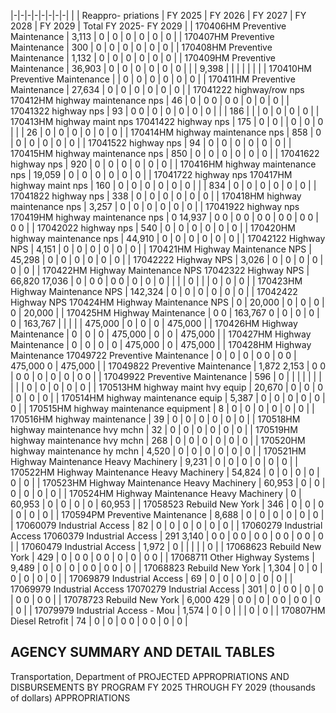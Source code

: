 |-|-|-|-|-|-|-|-|
| | Reappro-  priations | FY 2025 | FY 2026 | FY 2027 | FY 2028 | FY 2029 | Total FY 2025- FY 2029 |
| 170406HM Preventive Maintenance | 3,113 | 0 | 0 | 0 | 0 | 0 | 0 |
| 170407HM Preventive Maintenance | 300 | 0 | 0 | 0 | 0 | 0 | 0 |
| 170408HM Preventive Maintenance | 1,132 | 0 | 0 | 0 | 0 | 0 | 0 |
| 170409HM Preventive Maintenance | 36,903 | 0 | 0 | 0 | 0 | 0 | 0 |
| | 9,398 | | | | | | |
| 170410HM Preventive Maintenance | | 0 | 0 | 0 | 0 | 0 | 0 |
| 170411HM Preventive Maintenance | 27,634 | 0 | 0 | 0 | 0 | 0 | 0 |
| 17041222 highway/row nps 170412HM highway maintenance nps | 46 | 0 | 0  0 | 0  0 | 0 | 0 | 0 |
| 17041322 highway nps | 93 | 0  0 | 0 | 0 | 0 | 0 | 0 |
| | 186 | | | 0 | 0 | 0 | 0 |
| 170413HM highway maint nps 17041422 highway nps | 175 | 0 | 0 | | 0 | 0 | 0 |
| | 26 | 0 | 0 | 0 | 0 | 0 | 0 |
| 170414HM highway maintenance nps | 858 | 0 | 0 | 0 | 0 | 0 | 0 |
| 17041522 highway nps | 94 | 0 | 0 | 0 | 0 | 0 | 0 |
| 170415HM highway maintenance nps | 850 | 0 | 0 | 0 | 0 | 0 | 0 |
| 17041622 highway nps | 920 | 0 | 0 | 0 | 0 | 0 | 0 |
| 170416HM highway maintenance nps | 19,059 | 0 | 0 | 0 | 0 | 0 | 0 |
| 17041722 highway nps 170417HM highway maint nps | 160 | 0 | 0 | 0 | 0 | 0 | 0 |
| | 834 | 0 | 0 | 0 | 0 | 0 | 0 |
| 17041822 highway nps | 338 | 0 | 0 | 0 | 0 | 0 | 0 |
| 170418HM highway maintenance nps | 3,257 | 0 | 0 | 0 | 0 | 0 | 0 |
| 17041922 highway nps 170419HM highway maintenance nps | 0  14,937 | 0  0 | 0  0 | 0  0 | 0  0 | 0  0 | 0  0 |
| 17042022 highway nps | 540 | 0 | 0 | 0 | 0 | 0 | 0 |
| 170420HM highway maintenance nps | 44,910 | 0 | 0 | 0 | 0 | 0 | 0 |
| 17042122 Highway NPS | 4,151 | 0 | 0 | 0 | 0 | 0 | 0 |
| 170421HM Highway Maintenance NPS | 45,298 | 0 | 0 | 0 | 0 | 0 | 0 |
| 17042222 Highway NPS | 3,026 | 0 | 0 | 0 | 0 | 0 | 0 |
| 170422HM Highway Maintenance NPS 17042322 Highway NPS | 66,820  17,036 | 0 | 0  0 | 0  0 | 0 | 0 | 0 |
| | | 0 | | | 0 | 0 | 0 |
| 170423HM Highway Maintenance NPS | 142,324 | 0 | 0 | 0 | 0 | 0 | 0 |
| 17042422 Highway NPS 170424HM Highway Maintenance NPS | 0 | 20,000 | 0 | 0 | 0 | 0 | 20,000 |
| 170425HM Highway Maintenance | 0  0 | 163,767  0 | 0 | 0 | 0 | 0 | 163,767 |
| | | | 475,000 | 0 | 0 | 0 | 475,000 |
| 170426HM Highway Maintenance | 0 | 0 | 0 | 475,000 | 0 | 0 | 475,000 |
| 170427HM Highway Maintenance | 0 | 0 | 0 | 0 | 475,000 | 0 | 475,000 |
| 170428HM Highway Maintenance 17049722 Preventive Maintenance | 0 | 0 | 0 | 0  0 | 0  0 | 475,000  0 | 475,000 |
| 17049822 Preventive Maintenance | 1,872  2,153 | 0  0 | 0  0 | 0 | 0 | 0 | 0  0 |
| 17049922 Preventive Maintenance | 596 | 0 | | | | | |
| | | | 0 | 0 | 0 | 0 | 0 |
| 170513HM highway maint hvy equip | 20,670 | 0 | 0 | 0 | 0 | 0 | 0 |
| 170514HM highway maintenance equip | 5,387 | 0 | 0 | 0 | 0 | 0 | 0 |
| 170515HM highway maintenance equipment | 8 | 0 | 0 | 0 | 0 | 0 | 0 |
| 170516HM highway maintenance | 39 | 0 | 0 | 0 | 0 | 0 | 0 |
| 170518HM highway maintenance hvy mchn | 32 | 0 | 0 | 0 | 0 | 0 | 0 |
| 170519HM highway maintenance hvy mchn | 268 | 0 | 0 | 0 | 0 | 0 | 0 |
| 170520HM highway maintenance hy mchn | 4,520 | 0 | 0 | 0 | 0 | 0 | 0 |
| 170521HM Highway Maintenance Heavy Machinery | 9,231 | 0 | 0 | 0 | 0 | 0 | 0 |
| 170522HM Highway Maintenance Heavy Machinery | 54,824 | 0 | 0 | 0 | 0 | 0 | 0 |
| 170523HM Highway Maintenance Heavy Machinery | 60,953 | 0 | 0 | 0 | 0 | 0 | 0 |
| 170524HM Highway Maintenance Heavy Machinery | 0 | 60,953 | 0 | 0 | 0 | 0 | 60,953 |
| 17058523 Rebuild New York | 346 | 0 | 0 | 0 | 0 | 0 | 0 |
| 170594PM Preventive Maintenance | 8,688 | 0 | 0 | 0 | 0 | 0 | 0 |
| 17060079 Industrial Access | 82 | 0 | 0 | 0 | 0 | 0 | 0 |
| 17060279 Industrial Access 17060379 Industrial Access | 291  3,140 | 0  0 | 0  0 | 0  0 | 0  0 | 0  0 | 0 |
| 17060479 Industrial Access | 1,972 | 0 | | | | | 0 |
| 17068623 Rebuild New York | 429 | 0 | 0  0 | 0  0 | 0 | 0 | 0  0 |
| 17068711 Other Highway Systems | 9,489 | 0 | 0 | 0 | 0  0 | 0  0 | 0 |
| 17068823 Rebuild New York | 1,304 | 0 | 0 | 0 | 0 | 0 | 0 |
| 17069879 Industrial Access | 69 | 0 | 0 | 0 | 0 | 0 | 0 |
| 17069979 Industrial Access 17070279 Industrial Access | 301 | 0 | 0  0 | 0 | 0 | 0  0 | 0  0 |
| 17078723 Rebuild New York | 6,000  429 | 0  0 | 0 | 0  0 | 0  0 | 0 | 0 |
| 17079979 Industrial Access - Mou | 1,574 | 0 | 0 | | | 0 | 0 |
| 170807HM Diesel Retrofit | 74 | 0 | 0 | 0  0 | 0  0 | 0 | 0 |

## **AGENCY SUMMARY AND DETAIL TABLES**

Transportation, Department of PROJECTED APPROPRIATIONS AND DISBURSEMENTS BY PROGRAM FY 2025 THROUGH FY 2029 (thousands of dollars) APPROPRIATIONS